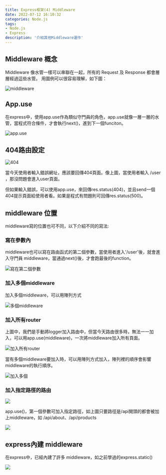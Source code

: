 ```yaml
---
title: Express框架(4) Middleware
date: 2022-07-12 16:10:32
categories: Node.js
tags: 
- Node.js
- Express
description: '介紹其他Middleware運作'
---
```


## Middleware 概念

Middleware 像水管一樣可以串聯在一起，所有的 Request 及 Response 都會層層經過這些水管。
用圖例可以很容易理解，如下圖：

![middleware](https://miro.medium.com/max/1200/0*6JyVusGg4jQkcBJw.png)


## App.use

在express中，使用app.use作為類似守門員的角色，app.use就像一層一層的水管，當程式符合條件，才會執行next()，進到下一個funciton。

![app.use](https://miro.medium.com/max/1400/1*ZG8cv5Yke-HB8ZdEx0oUoQ.png)

## 404路由設定

![404](https://miro.medium.com/max/1400/1*tdatSPLTGHYNUeRLNnEzNA.png)

當今天使用者輸入錯誤網址，應該要回傳404頁面。像上圖，當使用者輸入 /user ，那沒問題會進入user頁面。

但如果輸入錯誤，可以使用app.use，來回傳res.status(404)，並且send一個404提示頁面給使用者看。如果是程式有問題則可回傳res.status(500)。

## middleware 位置

middleware寫的位置也可不同，以下介紹不同的寫法:

### 寫在參數內

middleware也可以寫在路由函式的第二個參數，當使用者進入'/user'後，就會進入守門員 middleware，當通過next()後，才會跑最後的function。

![寫在第二個參數](https://miro.medium.com/max/1400/1*eIOZrfAsK9x2Ey328D1wxQ.png)

### 加入多個middleware

加入多個middleware，可以用陣列方式

![多個middleware](https://miro.medium.com/max/1400/1*9IjEP7363kE6HV1ZgHI8GA.png)

### 加入所有router

上圖中，我們是手動將logger加入路由中，但當今天路由很多時，無法一一加入，可以用app.use(middleware)，一次將middleware加入所有頁面。

![加入所有router](https://miro.medium.com/max/1400/1*-18WRu76rnoT2zAaDQyObw.png)

當有多個middleware要加入時，可以用陣列方式加入，陣列裡的順序會影響middleware的執行順序。

![加入多個](https://miro.medium.com/max/1328/1*QXP-U-OUPfYuBOMyqT9B8Q.png)

### 加入指定路徑的路由

![](https://miro.medium.com/max/948/1*tArClOuxGOqWKeursFf5NQ.png)

app.use()，第一個參數可加入指定路徑，如上圖只要路徑是/api開頭的都會被加上middleware，如 /api/about、/api/products

![](https://miro.medium.com/max/1216/1*H0R6d3NsPCX423vN5NZT3A.png)


## express內建 middleware

在express中，已經內建了許多 middleware，如之前學過的express.static()

![](https://miro.medium.com/max/908/1*eQ0DKpqLRQ2rIXcShoOwxg.png)

